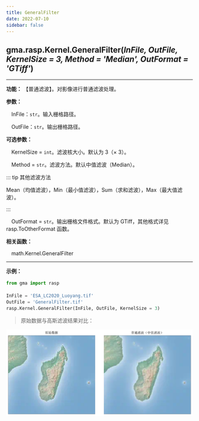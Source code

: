 ```yaml
---
title: GeneralFilter
date: 2022-07-10
sidebar: false
---
```


## gma.rasp.Kernel.**GeneralFilter**(*InFile, OutFile, KernelSize = 3, Method = 'Median', OutFormat = 'GTiff'*)

---

**功能：** 【普通滤波】。对影像进行普通滤波处理。

**参数：** 

&emsp;InFile：`str`。输入栅格路径。

&emsp;OutFile：`str`。输出栅格路径。

**可选参数：**

&emsp;KernelSize = `int`。滤波核大小。默认为 3（× 3）。

&emsp;Method = `str`。滤波方法。默认中值滤波（Median）。

::: tip 其他滤波方法

Mean（均值滤波），Min（最小值滤波），Sum（求和滤波），Max（最大值滤波）。

:::

&emsp;OutFormat  = `str`。输出栅格文件格式。默认为 GTiff，其他格式详见 rasp.ToOtherFormat 函数。

**相关函数：**

&emsp;math.Kernel.GeneralFilter

---

**示例：**

```python
from gma import rasp

InFile = 'ESA_LC2020_Luoyang.tif'
OutFile = 'GeneralFilter.tif'
rasp.Kernel.GeneralFilter(InFile, OutFile, KernelSize = 3)
```

> 原始数据与高斯滤波结果对比：

![](/rasp/GeneralFilter.png)


